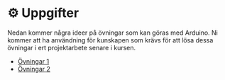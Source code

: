 # ⚙️ Uppgifter

Nedan kommer några ideer på övningar som kan göras med Arduino. Ni kommer att ha
användning för kunskapen som krävs för att lösa dessa övningar i ert projektarbete senare
i kursen.

- [Övningar 1](arduino-1.pdf)
- [Övningar 2](arduino-2.pdf)

<!-- ## Börja här -->

<!-- 1. [Blink med `digitalWrite` och `delay`](blink-digitalwrite-delay.md) -->
<!-- 2. [Knapp med `digitalRead`](knapp-digitalread.md) -->
<!-- 3. [Seriell kommunikation med Serial](seriell-kommunikation-serial.md) -->
<!-- 4. [Reaktionstest med millis](reaktionstest-millis.md) -->

<!-- ## Mindre handhållande -->

<!-- 1. [Flera blinkande lampor](simultan-lampor.md) -->
<!-- 2. [Lampor blinkar en-efter-en](mask-lampor.md) -->
<!-- 3. [Multitasking: blinka olika lampor med olika intervall](multitasking-lampor.md) -->
<!-- 4. [Ljusstyrka med PWM](pwm-lampor.md) -->
<!-- 5. [Knapptrycksräknare](enpulsning.md) -->

<!-- ## Avancerade -->

<!-- 1. [Automatisk binär räknare](auto-binar-raknare.md) -->
<!-- 2. [Manuell binär räknare](manuell-binar-raknare.md) -->
